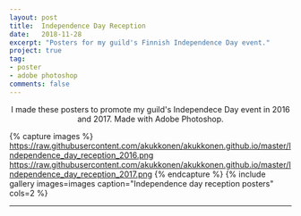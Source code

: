 ```yaml
---
layout: post
title:  Independence Day Reception
date:   2018-11-28
excerpt: "Posters for my guild's Finnish Independence Day event."
project: true
tag:
- poster
- adobe photoshop
comments: false
---
```


<center>I made these posters to promote my guild's Independece Day event in 2016 and 2017. Made with Adobe Photoshop.</center>

{% capture images %}
	https://raw.githubusercontent.com/akukkonen/akukkonen.github.io/master/Independence_day_reception_2016.png
	https://raw.githubusercontent.com/akukkonen/akukkonen.github.io/master/Independence_day_reception_2017.png
{% endcapture %}
{% include gallery images=images caption="Independence day reception posters" cols=2 %}   

---
